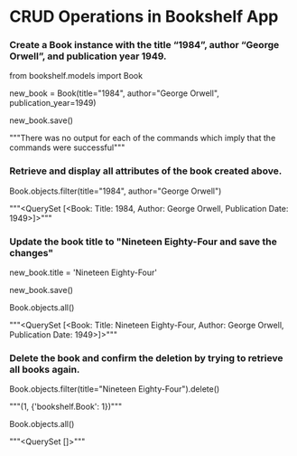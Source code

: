 # CRUD Operations in Bookshelf App

### Create a Book instance with the title “1984”, author “George Orwell”, and publication year 1949.

from bookshelf.models import Book

new_book = Book(title="1984", author="George Orwell", publication_year=1949)

new_book.save()

"""There was no output for each of the commands which imply that the commands were successful"""


### Retrieve and display all attributes of the book created above.

Book.objects.filter(title="1984", author="George Orwell")

"""<QuerySet [<Book:  Title: 1984, Author: George Orwell, Publication Date: 1949>]>"""


### Update the book title to "Nineteen Eighty-Four and save the changes"

new_book.title = 'Nineteen Eighty-Four'

new_book.save()

Book.objects.all()

"""<QuerySet [<Book:  Title: Nineteen Eighty-Four, Author: George Orwell, Publication Date: 1949>]>"""


### Delete the book and confirm the deletion by trying to retrieve all books again.

Book.objects.filter(title="Nineteen Eighty-Four").delete()
 
"""(1, {'bookshelf.Book': 1})"""

Book.objects.all()

"""<QuerySet []>"""